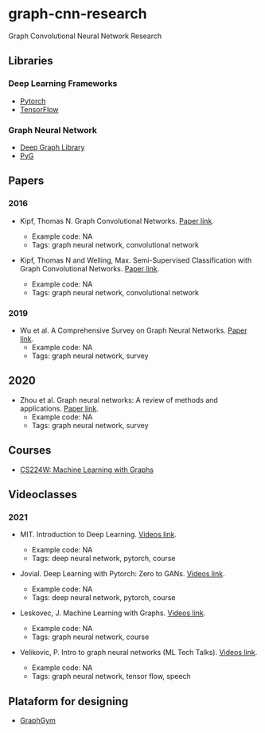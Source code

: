 # graph-cnn-research
Graph Convolutional Neural Network Research


## Libraries 

### Deep Learning Frameworks
* [Pytorch](https://pytorch.org/)
* [TensorFlow](https://www.tensorflow.org/)

### Graph Neural Network
* [Deep Graph Library](https://www.dgl.ai/) 
* [PyG](https://www.pyg.org/news/index/)

## Papers

### 2016 
- <a name="gcnn"></a>Kipf, Thomas N. Graph Convolutional Networks. [Paper link](http://tkipf.github.io/graph-convolutional-networks/). 
    - Example code: NA
    - Tags: graph neural network, convolutional network 


- <a name="semi-gcnn"></a> Kipf, Thomas N and Welling, Max. Semi-Supervised Classification with Graph Convolutional Networks. [Paper link](https://arxiv.org/abs/1609.02907). 
    - Example code: NA
    - Tags: graph neural network, convolutional network 

### 2019

- <a name="eeg-gcnn"></a> Wu et al. A Comprehensive Survey on Graph Neural Networks. [Paper link](https://arxiv.org/pdf/1901.00596). 
    - Example code: NA
    - Tags: graph neural network, survey 


## 2020
- <a name="zhou-2020"></a> Zhou et al. Graph neural networks: A review of methods and applications. [Paper link](https://www.sciencedirect.com/science/article/pii/S2666651021000012). 
    - Example code: NA
    - Tags: graph neural network, survey 


## Courses
- [CS224W: Machine Learning with Graphs](https://web.stanford.edu/class/cs224w/)

## Videoclasses

### 2021
- <a name="mit6.s191"></a> MIT. Introduction to Deep Learning. [Videos link](http://introtodeeplearning.com/). 
    - Example code: NA
    - Tags: deep neural network, pytorch, course 

- <a name="jovial"></a> Jovial. Deep Learning with Pytorch: Zero to GANs. [Videos link](https://jovian.ai/learn/deep-learning-with-pytorch-zero-to-gans). 
    - Example code: NA
    - Tags: deep neural network, pytorch, course 

- <a name="cs224w"></a> Leskovec, J. Machine Learning with Graphs. [Videos link](https://www.youtube.com/watch?v=JAB_plj2rbA&list=PLoROMvodv4rPLKxIpqhjhPgdQy7imNkDn). 
    - Example code: NA
    - Tags: graph neural network, course 

- <a name="velickovic2021"></a> Velikovic, P. Intro to graph neural networks (ML Tech Talks). [Videos link](https://www.youtube.com/watch?v=8owQBFAHw7E). 
    - Example code: NA
    - Tags: graph neural network, tensor flow, speech 

## Plataform for designing 

- [GraphGym](https://github.com/snap-stanford/GraphGym)
